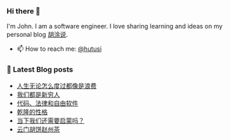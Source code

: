 ### Hi there 👋

<!--
**hutusi/hutusi** is a ✨ _special_ ✨ repository because its `README.md` (this file) appears on your GitHub profile.

Here are some ideas to get you started:

- 🔭 I’m currently working on ...
- 🌱 I’m currently learning ...
- 👯 I’m looking to collaborate on ...
- 🤔 I’m looking for help with ...
- 💬 Ask me about ...
- 📫 How to reach me: ...
- 😄 Pronouns: ...
- ⚡ Fun fact: ...
-->

I'm John. I am a software engineer. I love sharing learning and ideas on my personal blog [胡涂说](https://hutusi.com/).

- 📫 How to reach me: [@hutusi](https://twitter.com/hutusi)

### 📝 Latest Blog posts
<!-- BLOG-POST-LIST:START -->
- [人生无论怎么度过都像是浪费](https://hutusi.com/articles/life-is-a-good-thing-2022-review)
- [我们都是新穷人](https://hutusi.com/articles/the-new-poor)
- [代码、法律和自由软件](https://hutusi.com/articles/code-v2)
- [乾隆的性格](https://hutusi.com/articles/qianlong)
- [当下我们还需要启蒙吗？](https://hutusi.com/articles/enlightenment-now)
- [云门胡饼赵州茶](https://hutusi.com/articles/zen-baggage)
<!-- BLOG-POST-LIST:END -->
